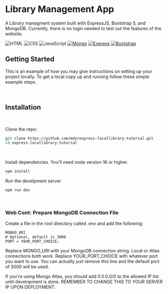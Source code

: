 # Library Management App

A Library managment system built with ExpressJS, Bootstrap 5, and MongoDB.
Currently, there is no login needed to test out the features of the website.

![HTML]
![CSS]
![JavaScript]
[![Mongo][mongodb]][mongodb-url]
[![Express][express]][express-url]
[![Bootstrap][bootstrap]][bootstrap-url]

<!-- GETTING STARTED -->

## Getting Started

This is an example of how you may give instructions on setting up your project locally.
To get a local copy up and running follow these simple example steps.

&nbsp;
&nbsp;

## Installation

&nbsp;
&nbsp;

Clone the repo:

```sh
git clone https://github.com/mdn/express-locallibrary-tutorial.git
cd express-locallibrary-tutorial
```

&nbsp;
&nbsp;

Install dependencies.
You'll need node version 16 or higher.

```sh
npm install
```

Run the develpment server

```sh
npm run dev
```

&nbsp;
&nbsp;

### Web Cont: Prepare MongoDB Connection File

Create a file in the root directory called .env and add the following:

```node
MONGO_URI
# Optional, default is 3000
PORT = YOUR_PORT_CHOICE;
```

Replace MONGO_URI with your MongoDB connection string.
Local or Atlas connections both work.
Replace YOUR_PORT_CHOICE with whatever port you want to use.
You can actually just remove this line and the default port of 3000 will be used.

If you're using Mongo Atlas, you should add 0.0.0.0/0 to the allowed IP list until development is done. REMEMBER TO CHANGE THIS TO YOUR SERVER IP UPON DEPLOYMENT.

[html]: https://img.shields.io/badge/HTML-20232A?style=for-the-badge&logo=html5&logoColor=#E34F26
[css]: https://img.shields.io/badge/CSS-20232A?style=for-the-badge&logo=css3&logoColor=#1572B6
[javascript]: https://img.shields.io/badge/Javascript-20232A?style=for-the-badge&logo=javascript&logoColor=#F7DF1E
[mongodb]: https://img.shields.io/badge/MongoDB-20232A?style=for-the-badge&logo=mongodb&logoColor=#47A248
[mongodb-url]: https://mongodb.com/
[express]: https://img.shields.io/badge/Express-20232A?style=for-the-badge&logo=express&logoColor=#000000
[express-url]: https://expressjs.com/
[bootstrap]: https://img.shields.io/badge/Bootstrap-20232A?style=for-the-badge&logo=bootstrap&logoColor=#34E27A
[bootstrap-url]: https://www.getbootstrap.com/
